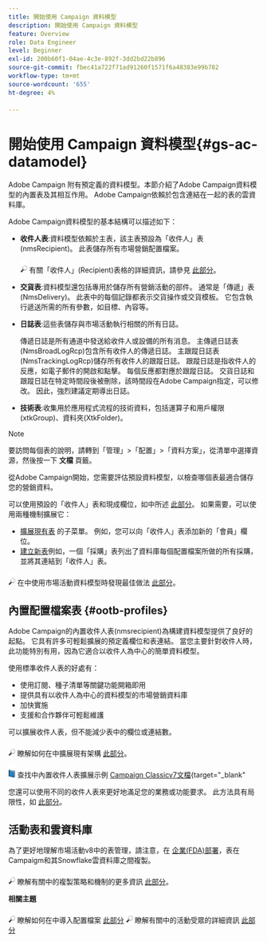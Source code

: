 ```yaml
---
title: 開始使用 Campaign 資料模型
description: 開始使用 Campaign 資料模型
feature: Overview
role: Data Engineer
level: Beginner
exl-id: 200b60f1-04ae-4c3e-892f-3dd2bd22b896
source-git-commit: fbec41a722f71ad91260f1571f6a48383e99b782
workflow-type: tm+mt
source-wordcount: '655'
ht-degree: 4%

---
```


# 開始使用 Campaign 資料模型{#gs-ac-datamodel}

Adobe Campaign 附有預定義的資料模型。本節介紹了Adobe Campaign資料模型的內置表及其相互作用。 Adobe Campaign依賴於包含連結在一起的表的雲資料庫。

Adobe Campaign資料模型的基本結構可以描述如下：

* **收件人表**:資料模型依賴於主表，該主表預設為「收件人」表(nmsRecipient)。 此表儲存所有市場營銷配置檔案。

   ![](../assets/do-not-localize/glass.png) 有關「收件人」(Recipient)表格的詳細資訊，請參見 [此部分](#ootb-profiles)。

* **交貨表**:資料模型還包括專用於儲存所有營銷活動的部件。 通常是「傳遞」表(NmsDelivery)。 此表中的每個記錄都表示交貨操作或交貨模板。 它包含執行遞送所需的所有參數，如目標、內容等。

* **日誌表**:這些表儲存與市場活動執行相關的所有日誌。

   傳遞日誌是所有通道中發送給收件人或設備的所有消息。 主傳遞日誌表(NmsBroadLogRcp)包含所有收件人的傳遞日誌。
主跟蹤日誌表(NmsTrackingLogRcp)儲存所有收件人的跟蹤日誌。 跟蹤日誌是指收件人的反應，如電子郵件的開啟和點擊。 每個反應都對應於跟蹤日誌。
交貨日誌和跟蹤日誌在特定時間段後被刪除，該時間段在Adobe Campaign指定，可以修改。 因此，強烈建議定期導出日誌。

* **技術表**:收集用於應用程式流程的技術資料，包括運算子和用戶權限(xtkGroup)、資料夾(XtkFolder)。

>[!NOTE]
>
>要訪問每個表的說明，請轉到「管理」>「配置」>「資料方案」，從清單中選擇資源，然後按一下 **文檔** 頁籤。

從Adobe Campaign開始，您需要評估預設資料模型，以檢查哪個表最適合儲存您的營銷資料。

可以使用預設的「收件人」表和現成欄位，如中所述 [此部分](#ootb-profiles)。 如果需要，可以使用兩種機制擴展它：

* [擴展現有表](extend-schema.md) 的子菜單。 例如，您可以向「收件人」表添加新的「會員」欄位。
* [建立新表](create-schema.md)例如，一個「採購」表列出了資料庫每個配置檔案所做的所有採購，並將其連結到「收件人」表。

![](../assets/do-not-localize/glass.png) 在中使用市場活動資料模型時發現最佳做法 [此部分](datamodel-best-practices.md)。

## 內置配置檔案表 {#ootb-profiles}

Adobe Campaign的內置收件人表(nmsrecipient)為構建資料模型提供了良好的起點。 它具有許多可輕鬆擴展的預定義欄位和表連結。 當您主要針對收件人時，此功能特別有用，因為它適合以收件人為中心的簡單資料模型。

使用標準收件人表的好處有：

* 使用訂閱、種子清單等關鍵功能開箱即用
* 提供具有以收件人為中心的資料模型的市場營銷資料庫
* 加快實施
* 支援和合作夥伴可輕鬆維護

可以擴展收件人表，但不能減少表中的欄位或連結數。

![](../assets/do-not-localize/glass.png) 瞭解如何在中擴展現有架構 [此部分](extend-schema.md)。

![](../assets/do-not-localize/book.png) 查找中內置收件人表擴展示例 [Campaign Classicv7文檔](https://experienceleague.adobe.com/docs/campaign-classic/using/configuring-campaign-classic/editing-schemas/examples-of-schemas-edition.html?lang=en#extending-a-table){target=&quot;_blank&quot;

您還可以使用不同的收件人表來更好地滿足您的業務或功能要求。 此方法具有局限性，如 [此部分](custom-recipient.md)。

## 活動表和雲資料庫

為了更好地理解市場活動v8中的表管理，請注意，在 [企業(FDA)部署](../architecture/enterprise-deployment.md)，表在Campaigm和其Snowflake雲資料庫之間複製。

![](../assets/do-not-localize/glass.png) 瞭解有關中的複製策略和機制的更多資訊 [此部分](../architecture/replication.md)。

**相關主題**

![](../assets/do-not-localize/glass.png) 瞭解如何在中導入配置檔案 [此部分](../start/import.md)
![](../assets/do-not-localize/glass.png) 瞭解有關中的活動受眾的詳細資訊 [此部分](../start/audiences.md)
